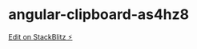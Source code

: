 # angular-clipboard-as4hz8

[Edit on StackBlitz ⚡️](https://stackblitz.com/edit/angular-clipboard-as4hz8)